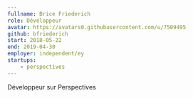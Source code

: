```yaml
---
fullname: Brice Friederich
role: Développeur
avatar: https://avatars0.githubusercontent.com/u/7509495
github: bfriederich
start: 2018-05-22
end: 2019-04-30
employer: independent/ey
startups:
    - perspectives
---
```


Développeur sur Perspectives
